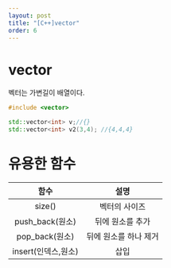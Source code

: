 ```yaml
---
layout: post
title: "[C++]vector"
order: 6
---
```


# vector

벡터는 가변길이 배열이다.

```cpp
#include <vector>

std::vector<int> v;//{}
std::vector<int> v2(3,4); //{4,4,4}
```

# 유용한 함수

|함수|설명|
|:---:|:---:|
|size()|벡터의 사이즈|
|push_back(원소)|뒤에 원소를 추가|
|pop_back(원소)|뒤에 원소를 하나 제거|
|insert(인덱스,원소)|삽입|
